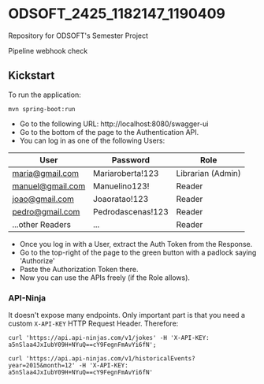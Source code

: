 # ODSOFT_2425_1182147_1190409

Repository for ODSOFT's Semester Project

Pipeline webhook check

## Kickstart

To run the application:

```shell
mvn spring-boot:run
```

- Go to the following URL: http://localhost:8080/swagger-ui
- Go to the bottom of the page to the Authentication API.
- You can log in as one of the following Users:

| User             | Password          | Role              |
|------------------|-------------------|-------------------|
| maria@gmail.com  | Mariaroberta!123  | Librarian (Admin) |
| manuel@gmail.com | Manuelino123!     | Reader            |
| joao@gmail.com   | Joaoratao!123     | Reader            |
| pedro@gmail.com  | Pedrodascenas!123 | Reader            |
| ...other Readers | ...               | Reader            |

- Once you log in with a User, extract the Auth Token from the Response.
- Go to the top-right of the page to the green button with a padlock saying 'Authorize'
- Paste the Authorization Token there.
- Now you can use the APIs freely (if the Role allows).

### API-Ninja

It doesn't expose many endpoints. Only important part is that you need a custom `X-API-KEY` HTTP Request Header. Therefore:

```shell
curl 'https://api.api-ninjas.com/v1/jokes' -H 'X-API-KEY: a5nSlaa4JxIubY09H+NYuQ==cY9FegnFmAvYi6fN';

curl 'https://api.api-ninjas.com/v1/historicalEvents?year=2015&month=12' -H 'X-API-KEY: a5nSlaa4JxIubY09H+NYuQ==cY9FegnFmAvYi6fN'
```